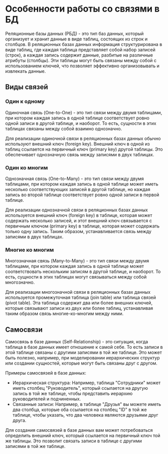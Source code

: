 # Особенности работы со связями в БД

Реляционные базы данных (РБД) - это тип баз данных, который организует и хранит данные в виде таблиц, состоящих из строк и столбцов. В реляционных базах данных информация структурирована в виде таблиц, где каждая таблица представляет собой набор записей (строк), а каждая запись содержит данные, разбитые на различные атрибуты (столбцы). Эти таблицы могут быть связаны между собой с использованием ключей, что позволяет эффективно организовывать и извлекать данные.

## Виды связей

### Один к одному

Одиночная связь (One-to-One) - это тип связи между двумя таблицами, при котором каждая запись в одной таблице соответствует ровно одной записи в другой таблице, и наоборот. То есть, сущности в этих таблицах связаны между собой взаимно однозначно.

Для реализации одиночной связи в реляционных базах данных обычно используют внешний ключ (foreign key). Внешний ключ в одной из таблиц ссылается на первичный ключ (primary key) другой таблицы. Это обеспечивает однозначную связь между записями в двух таблицах.

### Один ко многим

Однозначная связь (One-to-Many) - это тип связи между двумя таблицами, при котором каждая запись в одной таблице может иметь несколько соответствующих записей в другой таблице, но каждая запись во второй таблице соответствует ровно одной записи в первой таблице.

Для реализации однозначной связи в реляционных базах данных используется внешний ключ (foreign key) в таблице, которая может содержать несколько записей, и этот внешний ключ связывается с первичным ключом (primary key) в таблице, которая может содержать только одну запись. Таким образом, устанавливается связь между записями в двух таблицах.

### Многие ко многим

Многозначная связь (Many-to-Many) - это тип связи между двумя таблицами, при котором каждая запись в одной таблице может соответствовать нескольким записям в другой таблице, и наоборот. То есть, сущности в этих таблицах могут связываться между собой многозначно.

Для реализации многозначной связи в реляционных базах данных используется промежуточная таблица (join table) или таблица связей (pivot table). Эта таблица содержит два или более внешних ключей, которые связывают записи из двух или более таблиц, устанавливая таким образом связь многие-ко-многим между ними.

## Самосвязи

Самосвязь в базе данных (Self-Relationship) - это ситуация, когда таблица в базе данных имеет отношение к самой себе. То есть записи в этой таблице связаны с другими записями в той же таблице. Это может быть полезно, например, при моделировании иерархических структур или создании сущностей, которые могут быть связаны друг с другом.

Примеры самосвязей в базе данных:

- Иерархическая структура: Например, таблица "Сотрудники" может иметь столбец "Руководитель", который ссылается на другую запись в той же таблице, чтобы представить иерархию руководителей и подчиненных.
- Связанные записи: Например, в таблице "Друзья" вы можете иметь два столбца, которые оба ссылается на столбец "ID" в той же таблице, чтобы указать, что два человека являются друзьями друг друга.

Для создания самосвязей в базе данных вам может потребоваться определить внешний ключ, который ссылается на первичный ключ той же таблицы. Это позволит связать записи в таблице с другими записями в той же таблице.
